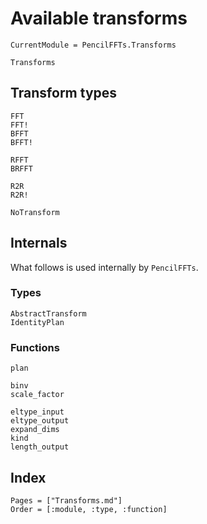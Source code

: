 # Available transforms

```@meta
CurrentModule = PencilFFTs.Transforms
```

```@docs
Transforms
```

## Transform types

```@docs
FFT
FFT!
BFFT
BFFT!

RFFT
BRFFT

R2R
R2R!

NoTransform
```

## Internals

What follows is used internally by `PencilFFTs`.

### Types

```@docs
AbstractTransform
IdentityPlan
```

### Functions

```@docs
plan

binv
scale_factor

eltype_input
eltype_output
expand_dims
kind
length_output
```

## Index

```@index
Pages = ["Transforms.md"]
Order = [:module, :type, :function]
```

